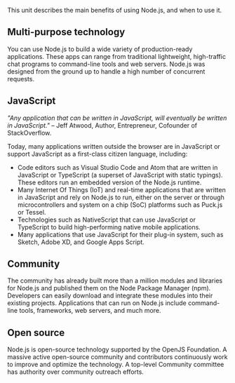 This unit describes the main benefits of using Node.js, and when to use it.

## Multi-purpose technology

You can use Node.js to build a wide variety of production-ready applications. These apps can range from traditional lightweight, high-traffic chat programs to command-line tools and web servers. Node.js was designed from the ground up to handle a high number of concurrent requests.

## JavaScript

*"Any application that can be written in JavaScript, will eventually be written in JavaScript."* – Jeff Atwood, Author, Entrepreneur, Cofounder of StackOverflow.

Today, many applications written outside the browser are in JavaScript or support JavaScript as a first-class citizen language, including:

- Code editors such as Visual Studio Code and Atom that are written in JavaScript or TypeScript (a superset of JavaScript with static typings). These editors run an embedded version of the Node.js runtime.
- Many Internet Of Things (IoT) and real-time applications that are written in JavaScript and rely on Node.js to run, either on the server or through microcontrollers and system on a chip (SoC) platforms such as Puck.js or Tessel.
- Technologies such as NativeScript that can use JavaScript or TypeScript to build high-performing native mobile applications.
- Many applications that use JavaScript for their plug-in system, such as Sketch, Adobe XD, and Google Apps Script.

## Community

The community has already built more than a million modules and libraries for Node.js and published them on the Node Package Manager (npm). Developers can easily download and integrate these modules into their existing projects. Applications that can run on Node.js include command-line tools, frameworks, web servers, and much more.

## Open source

Node.js is open-source technology supported by the OpenJS Foundation. A massive active open-source community and contributors continuously work to improve and optimize the technology. A top-level Community committee has authority over community outreach efforts.
